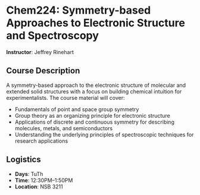 # Chem224: Symmetry-based Approaches to Electronic Structure and Spectroscopy

**Instructor**: Jeffrey Rinehart

## Course Description

A symmetry-based approach to the electronic structure of molecular and extended solid structures with a focus on building chemical intuition for experimentalists. The course material will cover:

- Fundamentals of point and space group symmetry
- Group theory as an organizing principle for electronic structure
- Applications of discrete and continuous symmetry for describing molecules, metals, and semiconductors
- Understanding the underlying principles of spectroscopic techniques for research applications

## Logistics

- **Days**: TuTh
- **Time**: 12:30PM–1:50PM
- **Location**: NSB 3211
